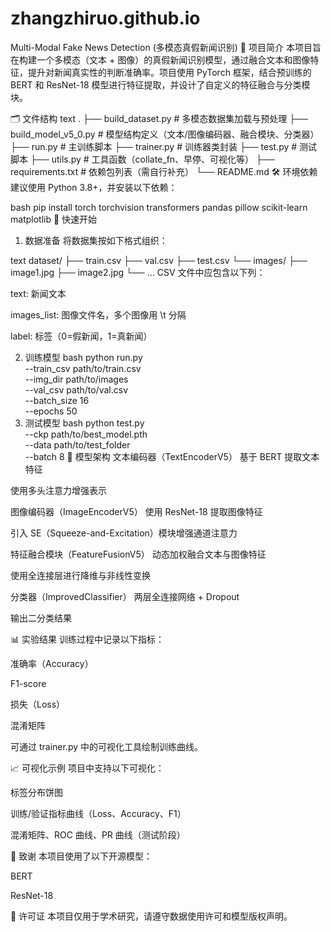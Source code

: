 # zhangzhiruo.github.io
Multi-Modal Fake News Detection (多模态真假新闻识别)
📌 项目简介
本项目旨在构建一个多模态（文本 + 图像）的真假新闻识别模型，通过融合文本和图像特征，提升对新闻真实性的判断准确率。项目使用 PyTorch 框架，结合预训练的 BERT 和 ResNet-18 模型进行特征提取，并设计了自定义的特征融合与分类模块。

🗂️ 文件结构
text
.
├── build_dataset.py          # 多模态数据集加载与预处理
├── build_model_v5_0.py      # 模型结构定义（文本/图像编码器、融合模块、分类器）
├── run.py                   # 主训练脚本
├── trainer.py               # 训练器类封装
├── test.py                  # 测试脚本
├── utils.py                 # 工具函数（collate_fn、早停、可视化等）
├── requirements.txt         # 依赖包列表（需自行补充）
└── README.md
🛠️ 环境依赖
建议使用 Python 3.8+，并安装以下依赖：

bash
pip install torch torchvision transformers pandas pillow scikit-learn matplotlib
🚀 快速开始
1. 数据准备
将数据集按如下格式组织：

text
dataset/
├── train.csv
├── val.csv
├── test.csv
└── images/
    ├── image1.jpg
    ├── image2.jpg
    └── ...
CSV 文件中应包含以下列：

text: 新闻文本

images_list: 图像文件名，多个图像用 \t 分隔

label: 标签（0=假新闻，1=真新闻）

2. 训练模型
bash
python run.py \
  --train_csv path/to/train.csv \
  --img_dir path/to/images \
  --val_csv path/to/val.csv \
  --batch_size 16 \
  --epochs 50
3. 测试模型
bash
python test.py \
  --ckp path/to/best_model.pth \
  --data path/to/test_folder \
  --batch 8
🧠 模型架构
文本编码器（TextEncoderV5）
基于 BERT 提取文本特征

使用多头注意力增强表示

图像编码器（ImageEncoderV5）
使用 ResNet-18 提取图像特征

引入 SE（Squeeze-and-Excitation）模块增强通道注意力

特征融合模块（FeatureFusionV5）
动态加权融合文本与图像特征

使用全连接层进行降维与非线性变换

分类器（ImprovedClassifier）
两层全连接网络 + Dropout

输出二分类结果

📊 实验结果
训练过程中记录以下指标：

准确率（Accuracy）

F1-score

损失（Loss）

混淆矩阵

可通过 trainer.py 中的可视化工具绘制训练曲线。

📈 可视化示例
项目中支持以下可视化：

标签分布饼图

训练/验证指标曲线（Loss、Accuracy、F1）

混淆矩阵、ROC 曲线、PR 曲线（测试阶段）

🙌 致谢
本项目使用了以下开源模型：

BERT

ResNet-18

📜 许可证
本项目仅用于学术研究，请遵守数据使用许可和模型版权声明。
